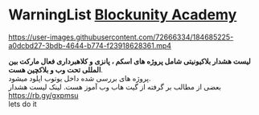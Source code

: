 # WarningList <a href="https://t.me/blockunityacademy">Blockunity Academy<a/>


https://user-images.githubusercontent.com/72666334/184685225-a0dcbd27-3bdb-4644-b774-f23918628361.mp4





<Strong>لیست هشدار بلاکیونیتی شامل پروژه های اسکم ، پانزی و کلاهبرداری فعال مارکت بین المللی تحت وب و بلاکچین هست</strong>.<br> پروژه های بررسی شده داخل یوتوب اپلود میشود.<br> بعضی از مطالب بر گرفته از گیت هاب وب آموز هست. لینک لیست هشدار
<br> https://rb.gy/gxpmsu <br>
lets do it
 
